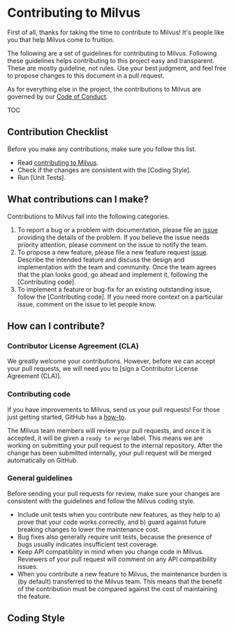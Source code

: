 # Contributing to Milvus

First of all, thanks for taking the time to contribute to Milvus! It's people like you that help Milvus come to fruition.

The following are a set of guidelines for contributing to Milvus. Following these guidelines helps contributing to this project easy and transparent. These are mostly guideline, not rules. Use your best judgment, and feel free to propose changes to this document in a pull request.

As for everything else in the project, the contributions to Milvus are governed by our [Code of Conduct](http://hood.ie/code-of-conduct/).

TOC

## Contribution Checklist

Before you make any contributions, make sure you follow this list.

- Read [contributing to Milvus](CONTRIBUTING.md).
- Check if the changes are consistent with the [Coding Style].
- Run [Unit Tests].

## What contributions can I make?

Contributions to Milvus fall into the following categories.

1. To report a bug or a problem with documentation, please file an [issue](https://github.com/rapidsai/cudf/issues/new/choose) providing the details of the problem. If you believe the issue needs priority attention, please comment on the issue to notify the team.
2. To propose a new feature, please file a new feature request [issue](https://github.com/rapidsai/cudf/issues/new/choose). Describe the intended feature and discuss the design and implementation with the team and community. Once the team agrees that the plan looks good, go ahead and implement it, following the [Contributing code].
3. To implement a feature or bug-fix for an existing outstanding issue, follow the [Contributing code]. If you need more context on a particular issue, comment on the issue to let people know.

## How can I contribute?

### Contributor License Agreement (CLA)

We greatly welcome your contributions. However, before we can accept your pull requests, we will need you to [sign a Contributor License Agreement (CLA)].

### Contributing code

If you have improvements to Milvus, send us your pull requests! For those just getting started, GitHub has a [how-to](https://help.github.com/en/articles/about-pull-requests).

The Milvus team members will review your pull requests, and once it is accepted, it will be given a `ready to merge` label. This means we are working on submitting your pull request to the internal repository. After the change has been submitted internally, your pull request will be merged automatically on GitHub.



### General guidelines

Before sending your pull requests for review, make sure your changes are consistent with the guidelines and follow the Milvus coding style.

- Include unit tests when you contribute new features, as they help to a) prove that your code works correctly, and b) guard against future breaking changes to lower the maintenance cost.
- Bug fixes also generally require unit tests, because the presence of bugs usually indicates insufficient test coverage.
- Keep API compatibility in mind when you change code in Milvus. Reviewers of your pull request will comment on any API compatibility issues.
- When you contribute a new feature to Milvus, the maintenance burden is (by default) transferred to the Milvus team. This means that the benefit of the contribution must be compared against the cost of maintaining the feature.



## Coding Style